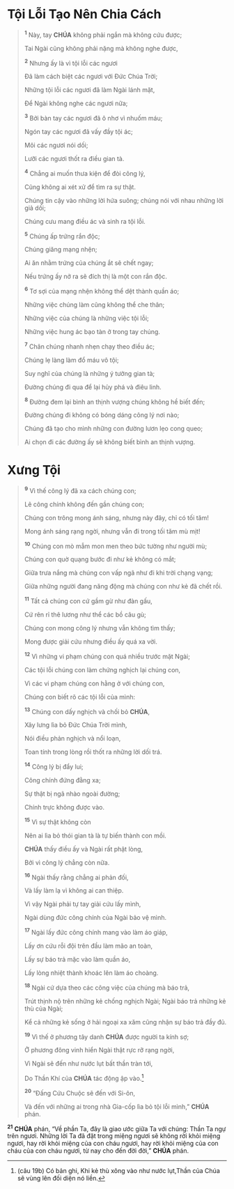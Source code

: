 # Tội Lỗi Tạo Nên Chia Cách

> <sup><b>1</b></sup> Này, tay **CHÚA** không phải ngắn mà không cứu được;
>
> Tai Ngài cũng không phải nặng mà không nghe được,
>
> <sup><b>2</b></sup> Nhưng ấy là vì tội lỗi các ngươi
>
> Đã làm cách biệt các ngươi với Đức Chúa Trời;
>
> Những tội lỗi các ngươi đã làm Ngài lánh mặt,
>
> Để Ngài không nghe các ngươi nữa;
>
> <sup><b>3</b></sup> Bởi bàn tay các ngươi đã ô nhơ vì nhuốm máu;
>
> Ngón tay các ngươi đã vấy đầy tội ác;
>
> Môi các ngươi nói dối;
>
> Lưỡi các ngươi thốt ra điều gian tà.
>
> <sup><b>4</b></sup> Chẳng ai muốn thưa kiện để đòi công lý,
>
> Cũng không ai xét xử để tìm ra sự thật.
>
> Chúng tin cậy vào những lời hứa suông; chúng nói với nhau những lời giả dối;
>
> Chúng cưu mang điều ác và sinh ra tội lỗi.
>
> <sup><b>5</b></sup> Chúng ấp trứng rắn độc;
>
> Chúng giăng mạng nhện;
>
> Ai ăn nhằm trứng của chúng ắt sẽ chết ngay;
>
> Nếu trứng ấy nở ra sẽ đích thị là một con rắn độc.
>
> <sup><b>6</b></sup> Tơ sợi của mạng nhện không thể dệt thành quần áo;
>
> Những việc chúng làm cũng không thể che thân;
>
> Những việc của chúng là những việc tội lỗi;
>
> Những việc hung ác bạo tàn ở trong tay chúng.
>
> <sup><b>7</b></sup> Chân chúng nhanh nhẹn chạy theo điều ác;
>
> Chúng lẹ làng làm đổ máu vô tội;
>
> Suy nghĩ của chúng là những ý tưởng gian tà;
>
> Đường chúng đi qua để lại hủy phá và điêu linh.
>
> <sup><b>8</b></sup> Đường đem lại bình an thịnh vượng chúng không hề biết đến;
>
> Đường chúng đi không có bóng dáng công lý nơi nào;
>
> Chúng đã tạo cho mình những con đường lươn lẹo cong queo;
>
> Ai chọn đi các đường ấy sẽ không biết bình an thịnh vượng.

# Xưng Tội

> <sup><b>9</b></sup> Vì thế công lý đã xa cách chúng con;
>
> Lẽ công chính không đến gần chúng con;
>
> Chúng con trông mong ánh sáng, nhưng này đây, chỉ có tối tăm!
>
> Mong ánh sáng rạng ngời, nhưng vẫn đi trong tối tăm mù mịt!
>
> <sup><b>10</b></sup> Chúng con mò mẫm mon men theo bức tường như người mù;
>
> Chúng con quờ quạng bước đi như kẻ không có mắt;
>
> Giữa trưa nắng mà chúng con vấp ngã như đi khi trời chạng vạng;
>
> Giữa những người đang năng động mà chúng con như kẻ đã chết rồi.
>
> <sup><b>11</b></sup> Tất cả chúng con cứ gầm gừ như đàn gấu,
>
> Cứ rên rỉ thê lương như thể các bồ câu gù;
>
> Chúng con mong công lý nhưng vẫn không tìm thấy;
>
> Mong được giải cứu nhưng điều ấy quá xa vời.
>
> <sup><b>12</b></sup> Vì những vi phạm chúng con quá nhiều trước mặt Ngài;
>
> Các tội lỗi chúng con làm chứng nghịch lại chúng con,
>
> Vì các vi phạm chúng con hằng ở với chúng con,
>
> Chúng con biết rõ các tội lỗi của mình:
>
> <sup><b>13</b></sup> Chúng con dấy nghịch và chối bỏ **CHÚA**,
>
> Xây lưng lìa bỏ Đức Chúa Trời mình,
>
> Nói điều phản nghịch và nổi loạn,
>
> Toan tính trong lòng rồi thốt ra những lời dối trá.
>
> <sup><b>14</b></sup> Công lý bị đẩy lui;
>
> Công chính đứng đằng xa;
>
> Sự thật bị ngã nhào ngoài đường;
>
> Chính trực không được vào.
>
> <sup><b>15</b></sup> Vì sự thật không còn
>
> Nên ai lìa bỏ thói gian tà là tự biến thành con mồi.
>
> **CHÚA** thấy điều ấy và Ngài rất phật lòng,
>
> Bởi vì công lý chẳng còn nữa.
>
> <sup><b>16</b></sup> Ngài thấy rằng chẳng ai phản đối,
>
> Và lấy làm lạ vì không ai can thiệp.
>
> Vì vậy Ngài phải tự tay giải cứu lấy mình,
>
> Ngài dùng đức công chính của Ngài bảo vệ mình.
>
> <sup><b>17</b></sup> Ngài lấy đức công chính mang vào làm áo giáp,
>
> Lấy ơn cứu rỗi đội trên đầu làm mão an toàn,
>
> Lấy sự báo trả mặc vào làm quần áo,
>
> Lấy lòng nhiệt thành khoác lên làm áo choàng.
>
> <sup><b>18</b></sup> Ngài cứ dựa theo các công việc của chúng mà báo trả,
>
> Trút thịnh nộ trên những kẻ chống nghịch Ngài; Ngài báo trả những kẻ thù của Ngài;
>
> Kể cả những kẻ sống ở hải ngoại xa xăm cũng nhận sự báo trả đầy đủ.
>
> <sup><b>19</b></sup> Vì thế ở phương tây danh **CHÚA** được người ta kính sợ;
>
> Ở phương đông vinh hiển Ngài thật rực rỡ rạng ngời,
>
> Vì Ngài sẽ đến như nước lụt bất thần tràn tới,
>
> Do Thần Khí của **CHÚA** tác động ập vào.[^1-fc197be7-5688-4c29-b067-80bdc703e6b0]
>
> <sup><b>20</b></sup> “Đấng Cứu Chuộc sẽ đến với Si-ôn,
>
> Và đến với những ai trong nhà Gia-cốp lìa bỏ tội lỗi mình,” **CHÚA** phán.

<sup><b>21</b></sup> **CHÚA** phán, “Về phần Ta, đây là giao ước giữa Ta với chúng: Thần Ta ngự trên ngươi. Những lời Ta đã đặt trong miệng ngươi sẽ không rời khỏi miệng ngươi, hay rời khỏi miệng của con cháu ngươi, hay rời khỏi miệng của con cháu của con cháu ngươi, từ nay cho đến đời đời,” **CHÚA** phán.

[^1-fc197be7-5688-4c29-b067-80bdc703e6b0]: (câu 19b) Có bản ghi, Khi kẻ thù xông vào như nước lụt,Thần của Chúa sẽ vùng lên đối diện nó liền.